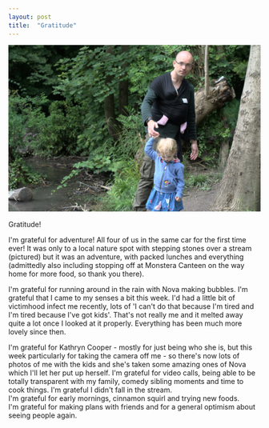 ```yaml
---
layout: post
title:  "Gratitude"
--- 
```


<IMG SRC="/assets/images/2020-07-12-grat.jpg">

Gratitude!

I'm grateful for adventure! All four of us in the same car for the first time ever!  It was only to a local nature spot with stepping stones over a stream (pictured) but it was an adventure, with packed lunches and everything (admittedly also including stopping off at Monstera Canteen on the way home for more food, so thank you there). 

I'm grateful for running around in the rain with Nova making bubbles. 
I'm grateful that I came to my senses a bit this week. I'd had a little bit of victimhood infect me recently, lots of 'I can't do that because I'm tired and I'm tired because I've got kids'. That's not really me and it melted away quite a lot once I looked at it properly. Everything has been much more lovely since then. 

I'm grateful for Kathryn Cooper - mostly for just being who she is, but this week particularly for taking the camera off me - so there's now lots of photos of me with the kids and she's taken some amazing ones of Nova which I'll let her put up herself. 
I'm grateful for video calls, being able to be totally transparent with my family, comedy sibling moments and time to cook things.  I'm grateful I didn't fall in the stream.  
I'm grateful for early mornings, cinnamon squirl and trying new foods.  
I'm grateful for making plans with friends and for a general optimism about seeing people again.

